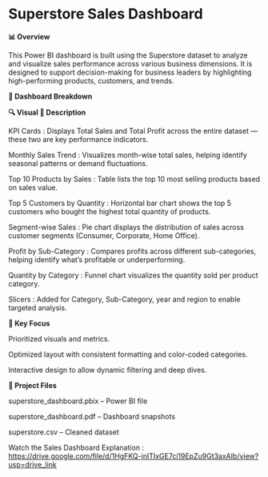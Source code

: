 # Superstore Sales Dashboard

**📊 Overview**

This Power BI dashboard is built using the Superstore dataset to analyze and visualize sales performance across various business dimensions. It is designed to support decision-making for business leaders by highlighting high-performing products, customers, and trends.

**🧠 Dashboard Breakdown**

**🔍 Visual	📌 Description**

KPI Cards	: Displays Total Sales and Total Profit across the entire dataset — these two are key performance indicators.

Monthly Sales Trend :	Visualizes month-wise total sales, helping identify seasonal patterns or demand fluctuations.

Top 10 Products by Sales	: Table lists the top 10 most selling products based on sales value.

Top 5 Customers by Quantity : Horizontal bar chart shows the top 5 customers who bought the highest total quantity of products.

Segment-wise Sales	: Pie chart displays the distribution of sales across customer segments (Consumer, Corporate, Home Office).

Profit by Sub-Category	: Compares profits across different sub-categories, helping identify what’s profitable or underperforming.

Quantity by Category :	Funnel chart visualizes the quantity sold per product category.

Slicers :	Added for Category, Sub-Category, year and region to enable targeted analysis.

**🎯 Key Focus**

Prioritized visuals and metrics.

Optimized layout with consistent formatting and color-coded categories.

Interactive design to allow dynamic filtering and deep dives.

**📁 Project Files**

superstore_dashboard.pbix – Power BI file

superstore_dashboard.pdf – Dashboard snapshots

superstore.csv – Cleaned dataset



Watch the Sales Dashboard Explanation :
https://drive.google.com/file/d/1HgFKQ-jnITIxGE7ci19EpZu9Gt3axAIb/view?usp=drive_link 
